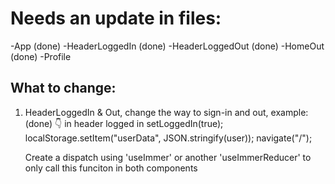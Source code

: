 # Needs an update in files:

-App (done)
-HeaderLoggedIn (done)
-HeaderLoggedOut (done)
-HomeOut (done)
-Profile

## What to change:

1. HeaderLoggedIn & Out, change the way to sign-in and out, example: (done)
   👇 in header logged in
   setLoggedIn(true);
   localStorage.setItem("userData", JSON.stringify(user));
   navigate("/");

   Create a dispatch using 'useImmer' or another 'useImmerReducer' to only call this funciton in both components

